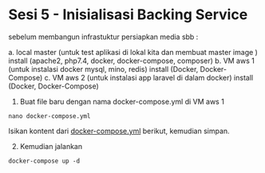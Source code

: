 # Sesi 5 - Inisialisasi Backing Service

sebelum membangun infrastuktur persiapkan media sbb :

a. local master (untuk test aplikasi di lokal kita dan membuat master image )
    install (apache2, php7.4, docker, docker-compose, composer)
b. VM aws 1 (untuk instalasi docker mysql, mino, redis)
    install (Docker, Docker-Compose)
c. VM aws 2 (untuk instalasi app laravel di dalam docker)
    install (Docker, Docker-Compose)

1. Buat file baru dengan nama docker-compose.yml di VM aws 1
```
nano docker-compose.yml
```
Isikan kontent dari [docker-compose.yml](https://raw.githubusercontent.com/ariekiyoshi/devopsok/master/sesi%205/3.%20inisialisasi%20backing%20service/docker-compose.yml) berikut, kemudian simpan.

2. Kemudian jalankan
```
docker-compose up -d
```
